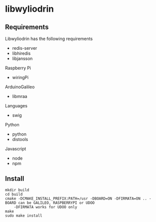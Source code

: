 libwyliodrin
============


Requirements
------------
Libwyliodrin has the following requirements
  * redis-server
  * libhiredis
  * libjansson

Raspberry Pi
  * wiringPi

ArduinoGalileo
  * libmraa

Languages
  * swig

Python
  * python
  * distools

Javascript
  * node
  * npm


Install
-------
    
    mkdir build
    cd build
    cmake -DCMAKE_INSTALL_PREFIX:PATH=/usr -DBOARD=ON -DFIRMATA=ON .. - BOARD can be GALILEO, RASPBERRYPI or UDOO
        -DFIRMATA works for UDOO only
    make
    sudo make install
  

      


